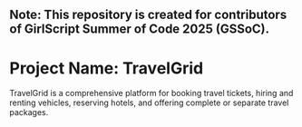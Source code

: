 
Note: This repository is created for contributors of GirlScript Summer of Code 2025 (GSSoC).
---
# Project Name: TravelGrid
TravelGrid is a comprehensive platform for booking travel tickets, hiring and renting vehicles, reserving hotels, and offering complete or separate travel packages.

